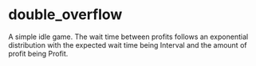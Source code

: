 # double_overflow
A simple idle game. The wait time between profits follows an exponential distribution with the expected wait time being Interval and the amount of profit being Profit.
